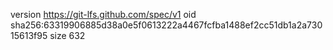 version https://git-lfs.github.com/spec/v1
oid sha256:63319906885d38a0e5f0613222a4467fcfba1488ef2cc51db1a2a73015613f95
size 632
